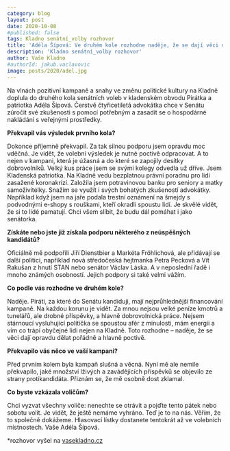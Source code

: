 ```yaml
---
category: blog
layout: post
date: 2020-10-08
#published: false
tags: Kladno senátní_volby rozhovor
title: 'Adéla Šípová: Ve druhém kole rozhodne naděje, že se dají věci dělat poctivě'
description: 'Kladno senátní_volby rozhovor'
author: Vaše Kladno
#authorId: jakub.vaclavovic
image: posts/2020/adel.jpg
---
```


Na vlnách pozitivní kampaně a snahy ve změnu politické kultury na Kladně doplula do druhého kola senátních voleb v kladenském obvodu Pirátka a patriotka Adéla Šípová. Čerstvě čtyřicetiletá advokátka chce v Senátu zúročit své zkušenosti s pomocí potřebným a zasadit se o hospodárné nakládání s veřejnými prostředky.

**Překvapil vás výsledek prvního kola?**

Dokonce příjemně překvapil. Za tak silnou podporu jsem opravdu moc vděčná. Je vidět, že volební výsledek je nutné poctivě odpracovat. A to nejen v kampani, která je úžasná a do které se zapojily desítky dobrovolníků. Velký kus práce jsem se svými kolegy odvedla už dříve. Jsem Kladenská patriotka. Na Kladně vedu bezplatnou právní poradnu pro lidi zasažené koronakrizí. Založila jsem potravinovou banku pro seniory a matky samoživitelky. Snažím se využít i svých bohatých zkušeností advokátky. Například když jsem na jaře podala trestní oznámení na šmejdy s podvodnými e-shopy s rouškami, kteří okradli spoustu lidí. Je skvělé vidět, že si to lidé pamatují. Chci všem slíbit, že budu dál pomáhat i jako senátorka. 

**Získáte nebo jste již získala podporu některého z neúspěšných kandidátů?**

Oficiálně mě podpořili Jiří Dienstbier a Markéta Fröhlichová, ale přidávají se další politici, například nová středočeská hejtmanka Petra Pecková a Vít Rakušan z hnutí STAN nebo senátor Václav Láska. A v neposlední řadě i mnoho známých osobností. Jejich podpory si také velmi vážím.  

**Co podle vás rozhodne ve druhém kole?**

Naděje. Piráti, za které do Senátu kandiduji, mají nejprůhlednější financování kampaně. Na každou korunu je vidět. Za mnou nejsou velké peníze kmotrů a tunelářů, ale drobné příspěvky, a hlavně dobrovolnická práce. Nejsem stárnoucí vysluhující politička se spoustou afér z minulosti, mám energii a vím co trápí obyčejné lidi nejen na Kladně. Toto rozhodne – naděje, že se věci dají opravdu dělat pořádně a hlavně poctivě.  

**Překvapilo vás něco ve vaší kampani?**

Před prvním kolem byla kampaň slušná a věcná. Nyní mě ale nemile překvapilo, jaké množství lživých a zavádějících příspěvků se objevilo ze strany protikandidáta. Přiznám se, že mě osobně dost zklamal. 

**Co byste vzkázala voličům?**

Chci vyzvat všechny voliče: nenechte se otrávit a pojďte tento pátek nebo sobotu volit. Je vidět, že ještě nemáme vyhráno. Teď je to na nás. Věřím, že to společně dokážeme. Hlasovací lístky dostanete tentokrát až ve volebních místnostech. Vaše Adéla Šípová.

*rozhovor vyšel na [vasekladno.cz](http://www.vasekladno.cz/predstavujeme/12714-adela-sipova-ve-druhem-kole-rozhodne-nadeje-ze-se-daji-veci-delat-poctive)
